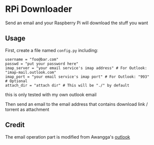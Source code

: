 # RPi Downloader
Send an email and your Raspberry Pi will download the stuff you want

## Usage
First, create a file named `config.py` including:
```
username = "foo@bar.com"
passwd = "put your password here"
imap_server = "your email service's imap address" # For Outlook: "imap-mail.outlook.com"
imap_port = "your email service's imap port" # For Outlook: "993"
# Optional
attach_dir = "attach dir" # This will be "./" by default
```
this is only tested with my own outlook email

Then send an email to the email address that contains download link / torrent as attachment

## Credit
The email operation part is modified from Awangga's [outlook]('https://github.com/awangga/outlook')
